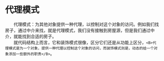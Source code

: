 # 代理模式

&emsp;&emsp;代理模式：为其他对象提供一种代理，以控制对这个对象的访问。例如我们找房子，通过中介来找，就是代理模式，我们没有接触到房屋源，但是我们通过中介，就能找到合适的房子。<br>
&emsp;&emsp;就代码结构上而言，它和装饰模式很像，区分它们还是从功能上区分，```<B>代理模式是为一个对象，提供一种代理以控制这个对象的访问，而装饰模式则是，动态的给一个对象添加一些额外的职责</B>```。
